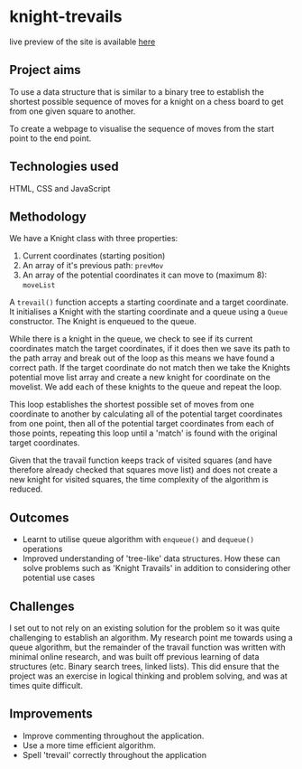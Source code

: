 # knight-trevails

live preview of the site is available  [here](https://lknapp1888.github.io/knight-travails/)

## Project aims

To use a data structure that is similar to a binary tree to establish the shortest possible sequence of moves for a knight on a chess board to get from one given square to another.

To create a webpage to visualise the sequence of moves from the start point to the end point.

## Technologies used

HTML, CSS and JavaScript

## Methodology

We have a Knight class with three properties:

1. Current coordinates (starting position)
2. An array of it's previous path: `prevMov`
3. An array of the potential coordinates it can move to (maximum 8): `moveList`

A `trevail()` function accepts a starting coordinate and a target coordinate. It initialises a Knight with the starting coordinate and a queue using a `Queue` constructor. The Knight is enqueued to the queue.

While there is a knight in the queue, we check to see if its current coordinates match the target coordinates, if it does then we save its path to the path array and break out of the loop as this means we have found a correct path. If the target coordinate do not match then we take the Knights potential move list array and create a new knight for coordinate on the movelist. We add each of these knights to the queue and repeat the loop.

This loop establishes the shortest possible set of moves from one coordinate to another by calculating all of the potential target coordinates from one point, then all of the potential target coordinates from each of those points, repeating this loop until a 'match' is found with the original target coordinates.

Given that the travail function keeps track of visited squares (and have therefore already checked that squares move list) and does not create a new knight for visited squares, the time complexity of the algorithm is reduced.
## Outcomes

- Learnt to utilise queue algorithm with `enqueue()` and `dequeue()` operations
- Improved understanding of 'tree-like' data structures. How these can solve problems such as 'Knight Travails' in addition to considering other potential use cases
## Challenges

I set out to not rely on an existing solution for the problem so it was quite challenging to establish an algorithm. My research point me towards using a queue algorithm, but the remainder of the travail function was written with minimal online research, and was built off previous learning of data structures (etc. Binary search trees, linked lists). This did ensure that the project was an exercise in logical thinking and problem solving, and was at times quite difficult.
## Improvements

- Improve commenting throughout the application.
- Use a more time efficient algorithm.
- Spell 'trevail' correctly throughout the application